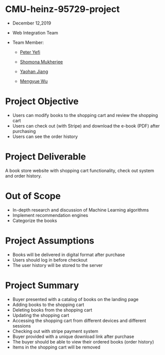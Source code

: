 # CMU-heinz-95729-project

- December 12,2019

- Web Integration Team 

- Team Member:

  - [Peter Yefi](https://github.com/peteryefi)

  - [Shomona Mukherjee](https://github.com/Shomona)

  - [Yaohan Jiang](https://github.com/YaohanJA)

  - [Mengyue Wu](https://github.com/menyw)

    

# Project Objective

- Users can modify books to the shopping cart and review the shopping cart
- Users can check out (with Stripe) and download the e-book (PDF) after purchasing
- Users can see the order history



# Project Deliverable

A book store website with shopping cart functionality, check out system and order history.



# Out of Scope

- In-depth research and discussion of Machine Learning algorithms
- Implement recommendation engines
- Categorize the books



# Project Assumptions

- Books will be delivered in digital format after purchase
- Users should log in before checkout
- The user history will be stored to the server



# Project Summary

- Buyer presented with a catalog of books on the landing page
- Adding books to the shopping cart
- Deleting books from the shopping cart
- Updating the shopping cart
- Accessing the shopping cart from different devices and different sessions
- Checking out with stripe payment system
- Buyer provided with a unique download link after purchase
- The buyer should be able to view their ordered books (order history)
- Items in the shopping cart will be removed